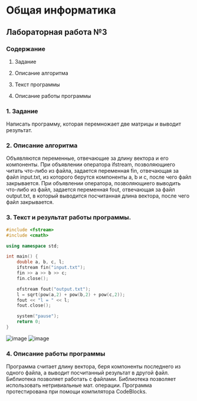 # Общая информатика

## Лабораторная работа №3

### Содержание

1. Задание

2. Описание алгоритма

3. Текст программы

4. Описание работы программы

### 1. Задание

Написать программу, которая перемножает две матрицы и выводит результат.

### 2. Описание алгоритма

Объявляются переменные, отвечающие за длину вектора и его компоненты. При объявлении оператора ifstream, позволяющиего читать что-либо из файла, задается переменная fin, отвечающая за файл input.txt, из которого берутся компоненты a, b и c, после чего файл закрывается. При объявлении оператора, позволяющиего выводить что-либо из файл, задается переменная fout, отвечающая за файл output.txt, в который выводится посчитанная длина вектора, после чего файл закрывается.

### 3. Текст и результат работы программы.

```c++
#include <fstream>
#include <cmath>

using namespace std;

int main() {
	double a, b, c, l;
	ifstream fin("input.txt");
	fin >> a >> b >> c;
	fin.close();

	ofstream fout("output.txt");
	l = sqrt(pow(a,2) + pow(b,2) + pow(c,2));
	fout << "l = " << l;
	fout.close();

	system("pause");
	return 0;
}
```
![image](https://user-images.githubusercontent.com/100377672/172988787-bb3194d0-552e-4f42-bb71-6436277e3dd1.png)
![image](https://user-images.githubusercontent.com/100377672/172988951-1d151438-ae8d-4fc0-8719-5d1a60283c65.png)


### 4. Описание работы программы

Программа считает длину вектора, беря компоненты последнего из одного файла, а выводит посчитанный результат в другой файл. Библиотека <fstream> позволяет работать с файлами. Библиотека <cmath> позволяет использовать нетривиальные мат. операции.
Программа протестирована при помощи компилятора CodeBlocks.

